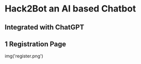 # Hack2Bot an AI based Chatbot
## Integrated with ChatGPT

## 1 Registration Page
img('register.png')